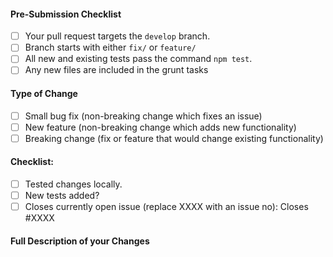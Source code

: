 #### Pre-Submission Checklist
- [ ] Your pull request targets the `develop` branch.
- [ ] Branch starts with either `fix/` or `feature/`
- [ ] All new and existing tests pass the command `npm test`.
- [ ] Any new files are included in the grunt tasks

#### Type of Change
- [ ] Small bug fix (non-breaking change which fixes an issue)
- [ ] New feature (non-breaking change which adds new functionality)
- [ ] Breaking change (fix or feature that would change existing functionality)

#### Checklist:
- [ ] Tested changes locally.
- [ ] New tests added?
- [ ] Closes currently open issue (replace XXXX with an issue no): Closes #XXXX

#### Full Description of your Changes
